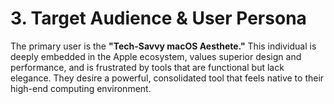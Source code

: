 # 3. Target Audience & User Persona

The primary user is the **"Tech-Savvy macOS Aesthete."** This individual is deeply embedded in the Apple ecosystem, values superior design and performance, and is frustrated by tools that are functional but lack elegance. They desire a powerful, consolidated tool that feels native to their high-end computing environment.
